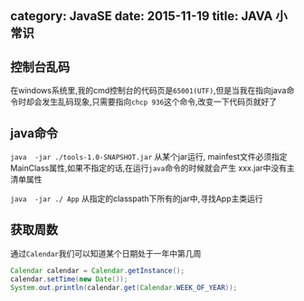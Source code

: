 category: JavaSE
date: 2015-11-19
title: JAVA 小常识
---

## 控制台乱码
在windows系统里,我的cmd控制台的代码页是`65001(UTF)`,但是当我在指向java命令时却会发生乱码现象,只需要指向`chcp 936`这个命令,改变一下代码页就好了

## java命令
`java  -jar ./tools-1.0-SNAPSHOT.jar` 从某个jar运行, mainfest文件必须指定MainClass属性,如果不指定的话,在运行`java`命令的时候就会产生 xxx.jar中没有主清单属性

`java  -jar ./ App` 从指定的classpath下所有的jar中,寻找App主类运行

## 获取周数
通过`Calendar`我们可以知道某个日期处于一年中第几周
```java
Calendar calendar = Calendar.getInstance();
calendar.setTime(new Date());
System.out.println(calendar.get(Calendar.WEEK_OF_YEAR));
```